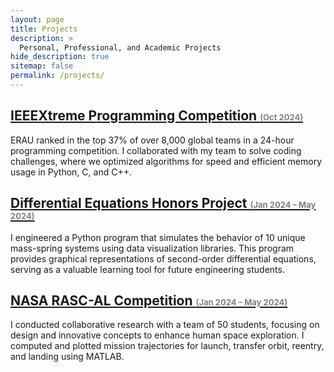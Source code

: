 ```yaml
---
layout: page
title: Projects
description: >
  Personal, Professional, and Academic Projects
hide_description: true
sitemap: false
permalink: /projects/
---
```


## [IEEEXtreme Programming Competition <span style="font-size: small; color: gray;">(Oct 2024)</span>](https://ieeextreme.org)
ERAU ranked in the top 37% of over 8,000 global teams in a 24-hour programming competition. I collaborated with my team to solve coding challenges, where we optimized algorithms for speed and efficient memory usage in Python, C, and C++.

## [Differential Equations Honors Project <span style="font-size: small; color: gray;">(Jan 2024 – May 2024)</span>](diffeq.md)
I engineered a Python program that simulates the behavior of 10 unique mass-spring systems using data visualization libraries. This program provides graphical representations of second-order differential equations, serving as a valuable learning tool for future engineering students.

## [NASA RASC-AL Competition <span style="font-size: small; color: gray;">(Jan 2024 – May 2024)</span>](chonk.md)
I conducted collaborative research with a team of 50 students, focusing on design and innovative concepts to enhance human space exploration. I computed and plotted mission trajectories for launch, transfer orbit, reentry, and landing using MATLAB.
